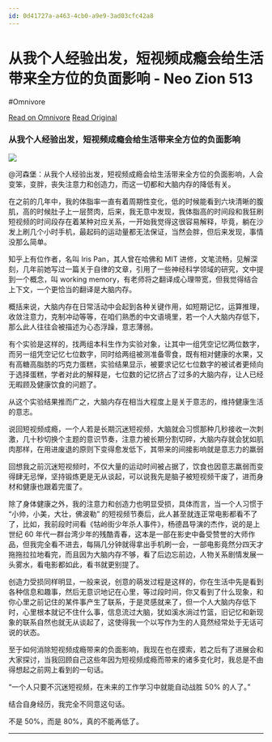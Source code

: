 ```yaml
---
id: 0d41727a-a463-4cb0-a9e9-3ad03cfc42a8
---
```


# 从我个人经验出发，短视频成瘾会给生活带来全方位的负面影响 - Neo Zion 513
#Omnivore

[Read on Omnivore](https://omnivore.app/me/neo-zion-513-18c9e9d8d5e)
[Read Original](https://cinacn.blogspot.com/2023/12/blog-post_888.html)

### 从我个人经验出发，短视频成瘾会给生活带来全方位的负面影响

[![](https://proxy-prod.omnivore-image-cache.app/320x240,sR5A3j9ntxvIu26LQgERSGnSa_mbND1hYAt4o9ccnZWk/https://blogger.googleusercontent.com/img/b/R29vZ2xl/AVvXsEjbDBsC6HI1iFQjO9enTg8yjo2WA7izIeiHf7Jh-u1-9LMtyiSLjgC2tUsfJTBnj3PMKOqI8MO7WAAMNAqPVSYRcuBOCzMt4coMSPc8k1Is1JBSCr023aPPsiXa4lba6-jDjcDW5-rMxewAB-xy2IEP0eGtFcd2dKZeXeCZnLbT4_7sdV5EyJFcUL_lhIcX/s320/2hw7XZQja81Tq4v.jpg)](https://blogger.googleusercontent.com/img/b/R29vZ2xl/AVvXsEjbDBsC6HI1iFQjO9enTg8yjo2WA7izIeiHf7Jh-u1-9LMtyiSLjgC2tUsfJTBnj3PMKOqI8MO7WAAMNAqPVSYRcuBOCzMt4coMSPc8k1Is1JBSCr023aPPsiXa4lba6-jDjcDW5-rMxewAB-xy2IEP0eGtFcd2dKZeXeCZnLbT4%5F7sdV5EyJFcUL%5FlhIcX/s1280/2hw7XZQja81Tq4v.jpg)

  
@河森堡：从我个人经验出发，短视频成瘾会给生活带来全方位的负面影响，人会变笨，变胖，丧失注意力和创造力，而这一切都和大脑内存的降低有关。

在之前的几年中，我的体脂率一直有着周期性变化，低的时候能看到六块清晰的腹肌，高的时候肚子上一层赘肉，后来，我无意中发现，我体脂高的时间段和我狂刷短视频的时间段存在着某种对应关系，一开始我觉得这很容易解释，毕竟，躺在沙发上刷几个小时手机，最起码的运动量都无法保证，当然会胖，但后来发现，事情没那么简单。

知乎上有位作者，名叫 Iris Pan，其人曾在哈佛和 MIT 进修，文笔流畅，见解深刻，几年前她写过一篇关于自律的文章，引用了一些神经科学领域的研究，文中提到一个概念，叫 working memory，有老师将之翻译成心理带宽，但我觉得结合上下文，一个更恰当的翻译是大脑内存。

概括来说，大脑内存在日常活动中会起到各种关键作用，如短期记忆，运算推理，收敛注意力，克制冲动等等，在咱们熟悉的中文语境里，若一个人大脑内存低下，那么此人往往会被描述为心态浮躁，意志薄弱。

有个实验是这样的，找两组本科生作为实验对象，让其中一组凭空记忆两位数字，而另一组凭空记忆七位数字，同时给两组被测准备零食，既有相对健康的水果，又有高糖高脂肪的巧克力蛋糕，实验结果显示，被要求记忆七位数字的被试者更倾向于选择蛋糕，学者对此的解释是，七位数的记忆挤占了过多的大脑内存，让人已经无暇顾及健康饮食的问题了。

从这个实验结果推而广之，大脑内存在相当大程度上是关于意志的，维持健康生活的意志。

说回短视频成瘾，一个人若是长期沉迷短视频，大脑就会习惯那种几秒接收一次刺激，几十秒切换个主题的意识节奏，注意力被长期分割切碎，大脑内存就会犹如肌肉那样，在用进废退的原则下变得愈发低下，其带来的间接影响就是意志力的羸弱

回想我之前沉迷短视频时，不仅大量的运动时间被占据了，饮食也因意志羸弱而变得肆无忌惮，坚持锻炼更是无从谈起，可以说我先是脑子被短视频干废了，进而身材和健康也跟着完蛋了。

除了身体健康之外，我的注意力和创造力也明显受损，具体而言，当一个人习惯于 “小帅，小美，大壮，佛波勒” 的短视频节奏后，此人甚至就连正常电影都看不了了，比如，我前段时间看《牯岭街少年杀人事件》，杨德昌导演的杰作，说的是上世纪 60 年代一群台湾少年的残酷青春，这本是一部在影史中备受赞誉的大师作品，但我完全看不进去，每隔几分钟就得拿出手机刷一会，一部电影竟然分四天才拖拖拉拉地看完，而且因为大脑内存不够，看了后边忘前边，人物关系剧情发展一头雾水，看电影都如此，看书就更别提了。

创造力受损同样明显，一般来说，创意的萌发过程是这样的，你在生活中先是看到各种信息和趣事，然后无意识地记在心里，等过段时间，你又看到了什么现象，和你心里之前记住的某件事产生了联系，于是灵感就来了，但一个人大脑内存低下时，心里根本就记不住什么事，信息流过大脑，犹如溪水淌过竹篮，旧记忆和新现象的联系自然也就无从谈起了，这使得我一个以写作为生的人竟然经常处于无话可说的状态。

至于如何消除短视频成瘾带来的负面影响，我现在也在摸索，若之后有了进展会和大家探讨，当我回顾自己这些年因为短视频成瘾而带来的诸多变化时，我总是不由得想起之前网上看到的一句话。

“一个人只要不沉迷短视频，在未来的工作学习中就能自动战胜 50% 的人了。”

结合自身经历，我完全不同意这句话。

不是 50%，而是 80%，真的不能再低了。

---

